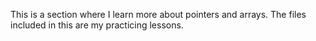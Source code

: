 This is a section where I learn more about pointers and arrays. The files included in this are my  practicing lessons.
